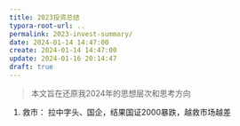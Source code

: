 ```yaml
---
title: 2023投资总结
typora-root-url: ..
permalink: 2023-invest-summary/
date: 2024-01-14 14:47:00
create: 2024-01-14 14:47:00
update: 2024-01-16 20:14:47
draft: true
---
```


> 本文旨在还原我2024年的思想层次和思考方向


1. 救市：
   拉中字头、国企，结果国证2000暴跌，越救市场越差
